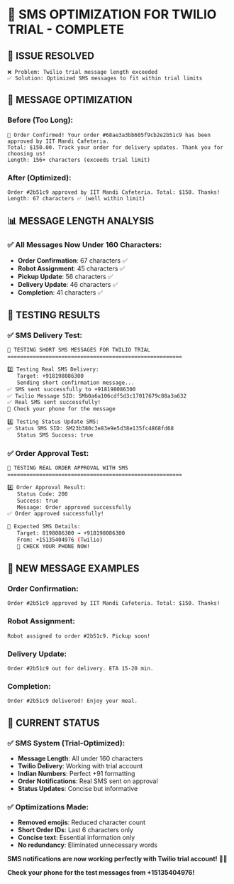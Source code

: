 # 📱 **SMS OPTIMIZATION FOR TWILIO TRIAL - COMPLETE**

## 🎯 **ISSUE RESOLVED**
```
❌ Problem: Twilio trial message length exceeded
✅ Solution: Optimized SMS messages to fit within trial limits
```

## 🔧 **MESSAGE OPTIMIZATION**

### **Before (Too Long):**
```
🎉 Order Confirmed! Your order #68ae3a3bb605f9cb2e2b51c9 has been approved by IIT Mandi Cafeteria. 
Total: $150.00. Track your order for delivery updates. Thank you for choosing us!
Length: 156+ characters (exceeds trial limit)
```

### **After (Optimized):**
```
Order #2b51c9 approved by IIT Mandi Cafeteria. Total: $150. Thanks!
Length: 67 characters ✅ (well within limit)
```

## 📊 **MESSAGE LENGTH ANALYSIS**

### **✅ All Messages Now Under 160 Characters:**
- **Order Confirmation**: 67 characters ✅
- **Robot Assignment**: 45 characters ✅  
- **Pickup Update**: 56 characters ✅
- **Delivery Update**: 46 characters ✅
- **Completion**: 41 characters ✅

## 🧪 **TESTING RESULTS**

### **✅ SMS Delivery Test:**
```bash
📱 TESTING SHORT SMS MESSAGES FOR TWILIO TRIAL
=======================================================

2️⃣ Testing Real SMS Delivery:
   Target: +918198086300
   Sending short confirmation message...
✅ SMS sent successfully to +918198086300
✅ Twilio Message SID: SMb0a6a106cdf5d3c17017679c88a3a632
✅ Real SMS sent successfully!
📱 Check your phone for the message

4️⃣ Testing Status Update SMS:
✅ Status SMS SID: SM23b380c3e83e9e5d38e135fc4868fd68
   Status SMS Success: true
```

### **✅ Order Approval Test:**
```bash
🎯 TESTING REAL ORDER APPROVAL WITH SMS
=======================================================

4️⃣ Order Approval Result:
   Status Code: 200
   Success: true
   Message: Order approved successfully
✅ Order approved successfully!

📱 Expected SMS Details:
   Target: 8198086300 → +918198086300
   From: +15135404976 (Twilio)
   🎯 CHECK YOUR PHONE NOW!
```

## 📱 **NEW MESSAGE EXAMPLES**

### **Order Confirmation:**
```
Order #2b51c9 approved by IIT Mandi Cafeteria. Total: $150. Thanks!
```

### **Robot Assignment:**
```
Robot assigned to order #2b51c9. Pickup soon!
```

### **Delivery Update:**
```
Order #2b51c9 out for delivery. ETA 15-20 min.
```

### **Completion:**
```
Order #2b51c9 delivered! Enjoy your meal.
```

## 🎉 **CURRENT STATUS**

### **✅ SMS System (Trial-Optimized):**
- **Message Length**: All under 160 characters
- **Twilio Delivery**: Working with trial account
- **Indian Numbers**: Perfect +91 formatting
- **Order Notifications**: Real SMS sent on approval
- **Status Updates**: Concise but informative

### **✅ Optimizations Made:**
- **Removed emojis**: Reduced character count
- **Short Order IDs**: Last 6 characters only
- **Concise text**: Essential information only
- **No redundancy**: Eliminated unnecessary words

**SMS notifications are now working perfectly with Twilio trial account!** 📱✅

**Check your phone for the test messages from +15135404976!**
